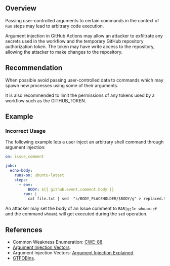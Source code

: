 ## Overview

Passing user-controlled arguments to certain commands in the context of `Run` steps may lead to arbitrary code execution.

Argument injection in GitHub Actions may allow an attacker to exfiltrate any secrets used in the workflow and the temporary GitHub repository authorization token. The token may have write access to the repository, allowing the attacker to make changes to the repository.

## Recommendation

When possible avoid passing user-controlled data to commands which may spawn new processes using some of their arguments.

It is also recommended to limit the permissions of any tokens used by a workflow such as the GITHUB_TOKEN.

## Example

### Incorrect Usage

The following example lets a user inject an arbitrary shell command through argument injection:

```yaml
on: issue_comment

jobs:
  echo-body:
    runs-on: ubuntu-latest
    steps:
      - env:
          BODY: ${{ github.event.comment.body }}
        run: |
          cat file.txt | sed  "s/BODY_PLACEHOLDER/$BODY/g" > replaced.txt
```

An attacker may set the body of an Issue comment to `BAR|g;1e whoami;#` and the command `whoami` will get executed during the `sed` operation.

## References

- Common Weakness Enumeration: [CWE-88](https://cwe.mitre.org/data/definitions/88.html).
- [Argument Injection Vectors](https://sonarsource.github.io/argument-injection-vectors/).
- Argument Injection Vectors: [Argument Injection Explained](https://sonarsource.github.io/argument-injection-vectors/explained/).
- [GTFOBins](https://gtfobins.github.io/).
